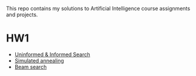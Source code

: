This repo contains my solutions to Artificial Intelligence course assignments and projects.

# HW1
- [Uninformed & Informed Search](https://github.com/AmirhosseinKoochakian2003/CE417-ArtificialIntelligence/tree/master/HW1/Q1)
- [Simulated annealing](https://github.com/AmirhosseinKoochakian2003/CE417-ArtificialIntelligence/tree/master/HW1/Q2)
- [Beam search](https://github.com/AmirhosseinKoochakian2003/CE417-ArtificialIntelligence/tree/master/HW1/Q3)